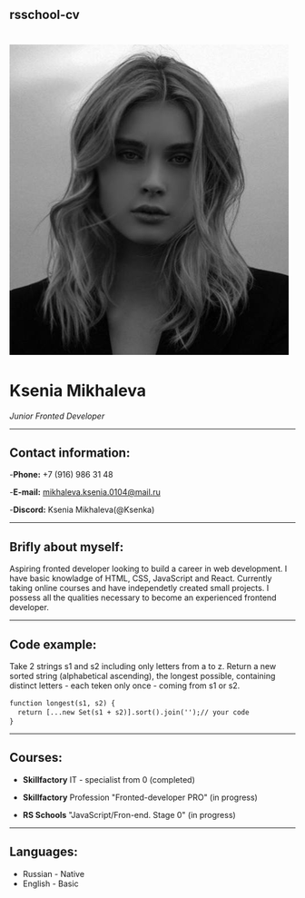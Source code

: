 ## rsschool-cv
# ![My Photo](photo.jpg.jpg)
# Ksenia Mikhaleva
_Junior Fronted Developer_

---

## Contact information:
-**Phone:** +7 (916) 986 31 48

-**E-mail:** mikhaleva.ksenia.0104@mail.ru

-**Discord:** Ksenia Mikhaleva(@Ksenka)

---

## Brifly about myself:
Aspiring fronted developer looking to build a career in web development. I have basic knowladge of HTML, CSS, JavaScript and React. Currently taking online courses and have independetly created small projects. I possess all the qualities necessary to become an experienced frontend developer.

---

## Code example:
Take 2 strings s1 and s2 including only letters from a to z. Return a new sorted string (alphabetical ascending), the longest possible, containing distinct letters - each teken only once - coming from s1 or s2.
```
function longest(s1, s2) {
  return [...new Set(s1 + s2)].sort().join('');// your code
}
```

---

## Courses:
- **Skillfactory** IT - specialist from 0 (completed)

- **Skillfactory** Profession "Fronted-developer PRO" (in progress)

- **RS Schools** "JavaScript/Fron-end. Stage 0" (in progress)

---

## Languages:
- Russian - Native
- English - Basic
